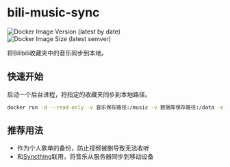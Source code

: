# bili-music-sync

 ![Docker Image Version (latest by date)](https://img.shields.io/docker/v/asterismono/bili-music-sync?sort=date) ![Docker Image Size (latest semver)](https://img.shields.io/docker/image-size/asterismono/bili-music-sync?sort=semver)

将Bilibili收藏夹中的音乐同步到本地。

## 快速开始

启动一个后台进程，将指定的收藏夹同步到本地路径。

```bash
docker run -d --read-only -v 音乐保存路径:/music -v 数据库保存路径:/data -e FAV_LIST_ID=收藏夹ID asterismono/bili-music-sync:latest
```

## 推荐用法

- 作为个人歌单的备份，防止视频被删导致无法收听
- 和[Syncthing](https://syncthing.net/)联用，将音乐从服务器同步到移动设备
